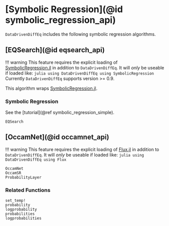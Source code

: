 # [Symbolic Regression](@id symbolic_regression_api)

`DataDrivenDiffEq` includes the following symbolic regression algorithms.

## [EQSearch](@id eqsearch_api)

!!! warning
    This feature requires the explicit loading of [SymbolicRegression.jl](https://docs.sciml.ai/SymbolicRegression/stable/) in addition to `DataDrivenDiffEq`. It will _only_ be useable if loaded like:
    ```julia
    using DataDrivenDiffEq
    using SymbolicRegression
    ```
    Currently `DataDrivenDiffEq` supports version >= 0.9.

This algorithm wraps [SymbolicRegression.jl](https://docs.sciml.ai/SymbolicRegression/stable/).
### Symbolic Regression
See the [tutorial](@ref symbolic_regression_simple).

```@docs
EQSearch
```

## [OccamNet](@id occamnet_api)

!!! warning
    This feature requires the explicit loading of [Flux.jl](https://fluxml.ai/) in addition to `DataDrivenDiffEq`. It will _only_ be useable if loaded like:
    ```julia
    using DataDrivenDiffEq
    using Flux
    ```

```@docs
OccamNet
OccamSR
ProbabilityLayer
```
### Related Functions

```@docs
set_temp!
probability
logprobability
probabilities
logprobabilities
```
